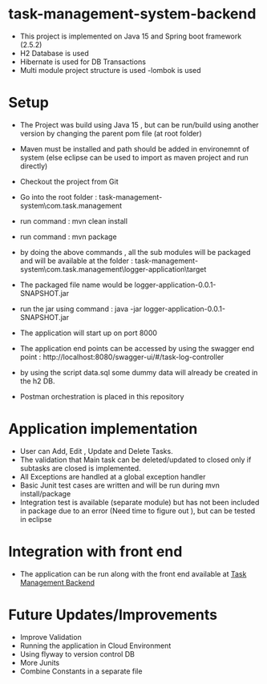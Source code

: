 # task-management-system-backend

- This project is implemented on Java 15 and Spring boot framework (2.5.2)
- H2 Database is used
- Hibernate is used for DB Transactions
- Multi module project structure  is used 
-lombok is used

# Setup 

- The Project was build using Java 15 , but can be run/build using another version by changing the parent pom file (at root folder)
- Maven must be installed and path should be added in environemnt of system (else eclipse can be used to import as maven project and run directly)

- Checkout the project from Git
- Go into the root folder  : task-management-system\com.task.management
- run command : mvn clean install
- run command : mvn package
- by doing the above commands , all the sub modules will be packaged and will be available at the folder : task-management-system\com.task.management\logger-application\target
- The packaged file name would be logger-application-0.0.1-SNAPSHOT.jar
- run the jar using command : java -jar logger-application-0.0.1-SNAPSHOT.jar
- The application will start up on port 8000
- The application end points can be accessed by using the swagger end point : http://localhost:8080/swagger-ui/#/task-log-controller
- by using the script data.sql some dummy data will already be created in the h2 DB.
- Postman orchestration is placed in this repository

# Application implementation 

- User can Add, Edit , Update and Delete Tasks.
- The validation that Main task can be deleted/updated to closed only if subtasks are closed is implemented.
- All Exceptions are handled at a global exception handler
- Basic Junit test cases are written and  will be run during mvn install/package 
- Integration test is available (separate module) but has not been included in package due to an error (Need time to figure out ), but can be tested in eclipse

# Integration with front end 

- The application can be run along with the front end available at [Task Management Backend](https://github.com/vishnubabu077/task-management-system-frontend)

# Future Updates/Improvements

- Improve Validation 
- Running the application in Cloud Environment 
- Using flyway to version control DB
- More Junits 
- Combine Constants in a separate file 
